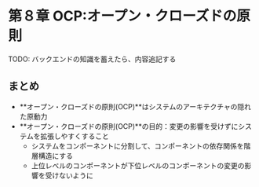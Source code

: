 # 第８章 OCP:オープン・クローズドの原則

TODO: バックエンドの知識を蓄えたら、内容追記する

## まとめ

- **オープン・クローズドの原則(OCP)**はシステムのアーキテクチャの隠れた原動力
- **オープン・クローズドの原則(OCP)**の目的：変更の影響を受けずにシステムを拡張しやすくすること
  - システムをコンポーネントに分割して、コンポーネントの依存関係を階層構造にする
  - 上位レベルのコンポーネントが下位レベルのコンポーネントの変更の影響を受けないように
